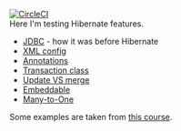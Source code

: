 [![CircleCI](https://circleci.com/gh/circleci/circleci-docs.svg?style=svg)](https://app.circleci.com/pipelines/github/tyoma17/hibernate-features?branch=master) \
Here I'm testing Hibernate features.

- [JDBC](https://github.com/tyoma17/hibernate-features/tree/master/jdbc) - how it was before Hibernate
- [XML config](https://github.com/tyoma17/hibernate-features/tree/master/hibernate-xml)
- [Annotations](https://github.com/tyoma17/hibernate-features/tree/master/hibernate-annotations)
- [Transaction class](https://github.com/tyoma17/hibernate-features/blob/master/transaction-class/src/main/java/com/tyoma17/hibernate/transaction/client/HelloWorldClient.java)
- [Update VS merge](https://github.com/tyoma17/hibernate-features/blob/master/transaction-class/src/main/java/com/tyoma17/hibernate/transaction/client/EntityUpdateClient.java)
- [Embeddable](https://github.com/tyoma17/hibernate-features/tree/master/embeddable)
- [Many-to-One](https://github.com/tyoma17/hibernate-features/tree/master/many-to-one)

Some examples are taken from [this course](https://www.udemy.com/course/hibernate-and-jpa-fundamentals/).